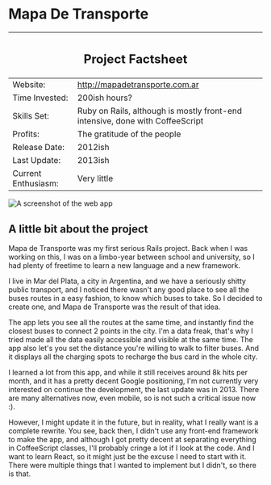 # Mapa De Transporte

<table class="project-facts">
  <thead>
    <tr><th colspan="2"><h2>Project Factsheet</h2></th></tr>
  </thead>
  <tbody>
    <tr>
      <td>Website:</td>
      <td><a href="http://mapadetransporte.com.ar">http://mapadetransporte.com.ar</a></td>
    </tr>
    <tr>
      <td>Time Invested:</td>
      <td>200ish hours?</td>
    </tr>
    <tr>
      <td>Skills Set:</td>
      <td>Ruby on Rails, although is mostly front-end intensive, done with CoffeeScript</td>
    </tr>
    <tr>
      <td>Profits:</td>
      <td>The gratitude of the people</td>
    </tr>
    <tr>
      <td>Release Date:</td>
      <td>2012ish</td>
    </tr>
    <tr>
      <td>Last Update:</td>
      <td>2013ish</td>
    </tr>
    <tr>
      <td>Current Enthusiasm:</td>
      <td>Very little</td>
    </tr>
  </tbody>
</table>

<img src="/projects/mapa-de-transporte/screenshot.png#img-wide" alt="A screenshot of the web app" class="img-wide"/>

## A little bit about the project

Mapa de Transporte was my first serious Rails project. Back when I was working on this, I was on a limbo-year between school and university, so I had plenty of freetime to learn a new language and a new framework.

I live in Mar del Plata, a city in Argentina, and we have a seriously shitty public transport, and I noticed there wasn't any good place to see all the buses routes in a easy fashion, to know which buses to take. So I decided to create one, and Mapa de Transporte was the result of that idea.

The app lets you see all the routes at the same time, and instantly find the closest buses to connect 2 points in the city. I'm a data freak, that's why I tried made all the data easily accessible and visible at the same time. The app also let's you set the distance you're willing to walk to filter buses. And it displays all the charging spots to recharge the bus card in the whole city.

I learned a lot from this app, and while it still receives around 8k hits per month, and it has a pretty decent Google positioning, I'm not currently very interested on continue the development, the last update was in 2013. There are many alternatives now, even mobile, so is not such a critical issue now :).

However, I might update it in the future, but in reality, what I really want is a complete rewrite. You see, back then, I didn't use any front-end framework to make the app, and although I got pretty decent at separating everything in CoffeeScript classes, I'll probably cringe a lot if I look at the code. And I want to learn React, so it might just be the excuse I need to start with it. There were multiple things that I wanted to implement but I didn't, so there is that.